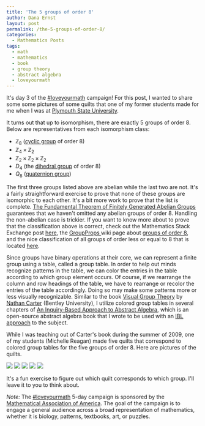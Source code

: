 ```yaml
---
title: 'The 5 groups of order 8'
author: Dana Ernst
layout: post
permalink: /the-5-groups-of-order-8/
categories:
  - Mathematics Posts
tags:
  - math
  - mathematics
  - book
  - group theory
  - abstract algebra
  - loveyourmath
---
```


It's day 3 of the [#loveyourmath](https://twitter.com/hashtag/loveyourmath?src=hash) campaign!  For this post, I wanted to share some some pictures of some quilts that one of my former students made for me when I was at [Plymouth State University](http://plymouth.edu).

It turns out that up to isomorphism, there are exactly 5 groups of order 8.  Below are representatives from each isomorphism class:

- $\mathbb{Z}_8$ ([cyclic group](https://en.wikipedia.org/wiki/Cyclic_group) of order 8)
- $\mathbb{Z}_4\times \mathbb{Z}_2$
- $\mathbb{Z}_2\times \mathbb{Z}_2\times \mathbb{Z}_2$
- $D_4$ (the [dihedral group](https://en.wikipedia.org/wiki/Dihedral_group) of order 8)
- $Q_8$ ([quaternion group](https://en.wikipedia.org/wiki/Quaternion_group))

The first three groups listed above are abelian while the last two are not.  It's a fairly straightforward exercise to prove that none of these groups are isomorphic to each other.  It's a bit more work to prove that the list is complete.  [The Fundamental Theorem of Finitely Generated Abelian Groups](https://en.wikipedia.org/wiki/Finitely_generated_abelian_group#Classification) guarantees that we haven't omitted any abelian groups of order 8.  Handling the non-abelian case is trickier.  If you want to know more about to prove that the classification above is correct, check out the Mathematics Stack Exchange post [here](http://math.stackexchange.com/questions/64406/how-can-you-show-there-are-only-2-nonabelian-groups-of-order-8), the [GroupProps ](http://groupprops.subwiki.org/wiki/Main_Page) wiki page about [groups of order 8](http://groupprops.subwiki.org/wiki/Groups_of_order_8), and the nice classification of all groups of order less or equal to 8 that is located [here](http://www2.lawrence.edu/fast/corrys/Math300/8Groups.pdf).

Since groups have binary operations at their core, we can represent a finite group using a table, called a group table.  In order to help out minds recognize patterns in the table, we can color the entries in the table according to which group element occurs.  Of course, if we rearrange the column and row headings of the table, we have to rearrange or recolor the entries of the table accordingly.  Doing so may make some patterns more or less visually recognizable.  Similar to the book [Visual Group Theory](http://web.bentley.edu/empl/c/ncarter/vgt/) by [Nathan Carter](http://web.bentley.edu/empl/c/ncarter/) (Bentley University), I utilize colored group tables in several chapters of [An Inquiry-Based Approach to Abstract Algebra](http://dcernst.github.io/IBL-AbstractAlgebra/), which is an open-source abstract algebra book that I wrote to be used with an [IBL approach](http://maamathedmatters.blogspot.com/2013/05/what-heck-is-ibl.html) to the subject.

While I was teaching out of Carter's book during the summer of 2009, one of my students (Michelle Reagan) made five quilts that correspond to colored group tables for the five groups of order 8.  Here are pictures of the quilts.

<img src="{{ site.baseurl }}/images/Quilt1.jpg" class="img-rounded">
<img src="{{ site.baseurl }}/images/Quilt2.jpg" class="img-circle">
<img src="{{ site.baseurl }}/images/Quilt3.jpg" class="img-thumbnail">
<img src="{{ site.baseurl }}/images/Quilt4.jpg" class="img-thumbnail">
<img src="{{ site.baseurl }}/images/Quilt5.jpg" class="img-thumbnail">

It's a fun exercise to figure out which quilt corresponds to which group.  I'll leave it to you to think about.

*Note:* The [#loveyourmath](https://twitter.com/hashtag/loveyourmath?src=hash) 5-day campaign is sponsored by the [Mathematical Association of America](http:maa.org).  The goal of the campaign is to engage a general audience across a broad representation of mathematics, whether it is biology, patterns, textbooks, art, or puzzles.  
